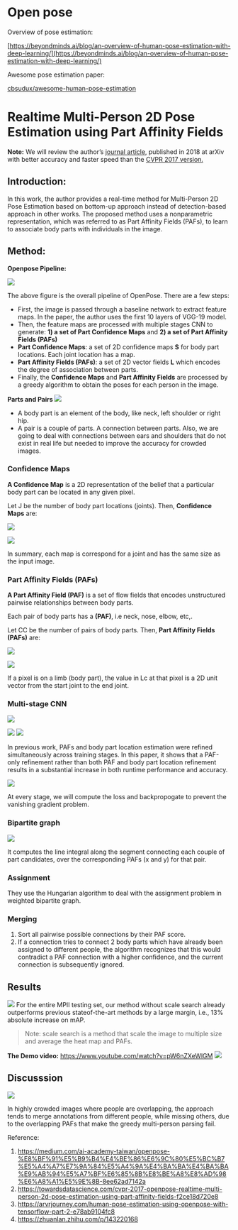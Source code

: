 # Open pose

Overview of pose estimation:

[https://beyondminds.ai/blog/an-overview-of-human-pose-estimation-with-deep-learning/](https://beyondminds.ai/blog/an-overview-of-human-pose-estimation-with-deep-learning/)

Awesome pose estimation paper:

[cbsudux/awesome-human-pose-estimation](https://github.com/cbsudux/awesome-human-pose-estimation)

# Realtime Multi-Person 2D Pose Estimation using Part Affinity Fields

**Note:** We will review the author’s [journal article](https://arxiv.org/abs/1812.08008), published in 2018 at arXiv with better accuracy and faster speed than the [CVPR 2017 version.](https://arxiv.org/abs/1611.08050)

## Introduction:

In this work, the author provides a real-time method for Multi-Person 2D Pose Estimation based on bottom-up approach instead of detection-based approach in other works. The proposed method uses a nonparametric representation, which was referred to as Part Affinity Fields (PAFs), to learn to associate body parts with individuals in the image.

## Method:

**Openpose Pipeline:**

![](https://i.imgur.com/SwelzIn.png)

The above figure is the overall pipeline of OpenPose. There are a few steps:

- First, the image is passed through a baseline network to extract feature maps. In the paper, the author uses the first 10 layers of VGG-19 model.
- Then, the feature maps are processed with multiple stages CNN to generate: **1) a set of Part Confidence Maps** and **2) a set of Part Affinity Fields (PAFs)**
- **Part Confidence Maps**: a set of 2D confidence maps **S** for body part locations. Each joint location has a map.
- **Part Affinity Fields (PAFs)**: a set of 2D vector fields **L** which encodes the degree of association between parts.
- Finally, the **Confidence Maps** and **Part Affinity Fields** are processed by a greedy algorithm to obtain the poses for each person in the image.


**Parts and Pairs**
![](https://i.imgur.com/jVVYTNF.png)

- A body part is an element of the body, like neck, left shoulder or right hip.
- A pair is a couple of parts. A connection between parts. Also, we are going to deal with connections between ears and shoulders that do not exist in real life but needed to improve the accuracy for crowded images.

### **Confidence Maps**

**A Confidence Map** is a 2D representation of the belief that a particular body part can be located in any given pixel.

Let J be the number of body part locations (joints). Then, **Confidence Maps** are:

![](https://i.imgur.com/ki5YpYL.png)

![](https://i.imgur.com/8EEV0Ar.png)

In summary, each map is correspond for a joint and has the same size as the input image.

### **Part Affinity Fields (PAFs)**

**A Part Affinity Field (PAF)** is a set of flow fields that encodes unstructured pairwise relationships between body parts.

Each pair of body parts has a **(PAF)**, i.e neck, nose, elbow, etc,.

Let CC be the number of pairs of body parts. Then, **Part Affinity Fields (PAFs)** are:

![](https://i.imgur.com/6MgIeG0.png)

![](https://i.imgur.com/74Xo2vl.png)

If a pixel is on a limb (body part), the value in Lc at that pixel is a 2D unit vector from the start joint to the end joint.


### Multi-stage CNN
![](https://i.imgur.com/LOxCPHP.png)

![](https://i.imgur.com/yM7E1Fg.png)
![](https://i.imgur.com/orZdAGp.png)


In previous work, PAFs and body part location estimation were refined simultaneously across training stages. In this paper, it shows that a PAF-only refinement rather than both PAF and body part location refinement results in a substantial increase in both runtime performance and accuracy.


![](https://i.imgur.com/meMc2qo.png)

At every stage, we will compute the loss and backpropogate to prevent the vanishing gradient problem.

### Bipartite graph
![](https://i.imgur.com/uBhGRmV.png)

It computes the line integral along the segment connecting each couple of part candidates, over the corresponding PAFs (x and y) for that pair.

### Assignment

They use the Hungarian algorithm to deal with the assignment problem in weighted bipartite graph.

### Merging

1. Sort all pairwise possible connections by their PAF score.
2. If a connection tries to connect 2 body parts which have already been assigned to different people, the algorithm recognizes that this would contradict a PAF connection with a higher confidence, and the current connection is subsequently ignored.

## Results
![](https://i.imgur.com/CvPbs1l.png)
For the entire MPII testing set, our method
without scale search already outperforms previous stateof-the-art methods by a large margin, i.e., 13% absolute
increase on mAP.
> Note: scale search is a method that scale the image to multiple size and average the heat map and PAFs.


**The Demo video:**
https://www.youtube.com/watch?v=pW6nZXeWlGM
![](https://i.imgur.com/YmwXw03.jpg)

## Discusssion

![](https://i.imgur.com/jBN0ZM1.png)

In highly crowded images where people are overlapping, the approach tends to merge annotations from different people, while missing others, due to the overlapping PAFs that make the greedy multi-person parsing fail. 

Reference:
1. https://medium.com/ai-academy-taiwan/openpose-%E8%BF%91%E5%B9%B4%E4%BE%86%E6%9C%80%E5%BC%B7%E5%A4%A7%E7%9A%84%E5%A4%9A%E4%BA%BA%E4%BA%BA%E9%AB%94%E5%A7%BF%E6%85%8B%E8%BE%A8%E8%AD%98%E6%A8%A1%E5%9E%8B-8ee62ad7142a
2. https://towardsdatascience.com/cvpr-2017-openpose-realtime-multi-person-2d-pose-estimation-using-part-affinity-fields-f2ce18d720e8
3. https://arvrjourney.com/human-pose-estimation-using-openpose-with-tensorflow-part-2-e78ab9104fc8
4. https://zhuanlan.zhihu.com/p/143220168
